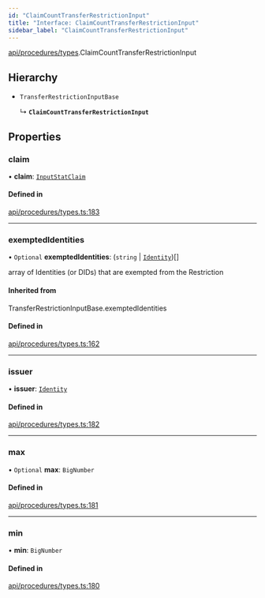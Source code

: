 ```yaml
---
id: "ClaimCountTransferRestrictionInput"
title: "Interface: ClaimCountTransferRestrictionInput"
sidebar_label: "ClaimCountTransferRestrictionInput"
---
```


[api/procedures/types](../../../../../modules/API/Procedures/Types/Types.md).ClaimCountTransferRestrictionInput

## Hierarchy

- `TransferRestrictionInputBase`

  ↳ **`ClaimCountTransferRestrictionInput`**

## Properties

### claim

• **claim**: [`InputStatClaim`](../../../../../modules/Types/Types.md#inputstatclaim)

#### Defined in

[api/procedures/types.ts:183](https://github.com/PolymeshAssociation/polymesh-sdk/blob/95f248df/src/api/procedures/types.ts#L183)

___

### exemptedIdentities

• `Optional` **exemptedIdentities**: (`string` \| [`Identity`](../../../../../classes/API/Entities/Identity/Identity.md))[]

array of Identities (or DIDs) that are exempted from the Restriction

#### Inherited from

TransferRestrictionInputBase.exemptedIdentities

#### Defined in

[api/procedures/types.ts:162](https://github.com/PolymeshAssociation/polymesh-sdk/blob/95f248df/src/api/procedures/types.ts#L162)

___

### issuer

• **issuer**: [`Identity`](../../../../../classes/API/Entities/Identity/Identity.md)

#### Defined in

[api/procedures/types.ts:182](https://github.com/PolymeshAssociation/polymesh-sdk/blob/95f248df/src/api/procedures/types.ts#L182)

___

### max

• `Optional` **max**: `BigNumber`

#### Defined in

[api/procedures/types.ts:181](https://github.com/PolymeshAssociation/polymesh-sdk/blob/95f248df/src/api/procedures/types.ts#L181)

___

### min

• **min**: `BigNumber`

#### Defined in

[api/procedures/types.ts:180](https://github.com/PolymeshAssociation/polymesh-sdk/blob/95f248df/src/api/procedures/types.ts#L180)
